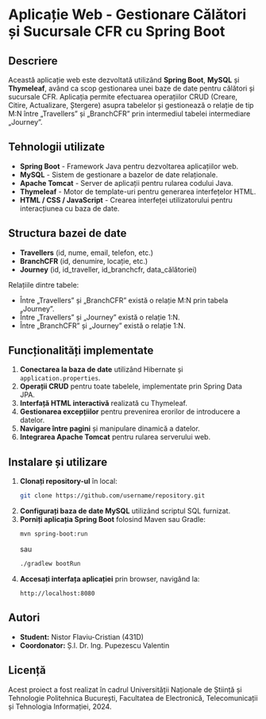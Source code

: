 # Aplicație Web - Gestionare Călători și Sucursale CFR cu Spring Boot

## Descriere
Această aplicație web este dezvoltată utilizând **Spring Boot**, **MySQL** și **Thymeleaf**, având ca scop gestionarea unei baze de date pentru călători și sucursale CFR. Aplicația permite efectuarea operațiilor CRUD (Creare, Citire, Actualizare, Ștergere) asupra tabelelor și gestionează o relație de tip M:N între „Travellers” și „BranchCFR” prin intermediul tabelei intermediare „Journey”.

## Tehnologii utilizate
- **Spring Boot** - Framework Java pentru dezvoltarea aplicațiilor web.
- **MySQL** - Sistem de gestionare a bazelor de date relaționale.
- **Apache Tomcat** - Server de aplicații pentru rularea codului Java.
- **Thymeleaf** - Motor de template-uri pentru generarea interfețelor HTML.
- **HTML / CSS / JavaScript** - Crearea interfeței utilizatorului pentru interacțiunea cu baza de date.

## Structura bazei de date
- **Travellers** (id, nume, email, telefon, etc.)
- **BranchCFR** (id, denumire, locație, etc.)
- **Journey** (id, id_traveller, id_branchcfr, data_călătoriei)

Relațiile dintre tabele:
- Între „Travellers” și „BranchCFR” există o relație M:N prin tabela „Journey”.
- Între „Travellers” și „Journey” există o relație 1:N.
- Între „BranchCFR” și „Journey” există o relație 1:N.

## Funcționalități implementate
1. **Conectarea la baza de date** utilizând Hibernate și `application.properties`.
2. **Operații CRUD** pentru toate tabelele, implementate prin Spring Data JPA.
3. **Interfață HTML interactivă** realizată cu Thymeleaf.
4. **Gestionarea excepțiilor** pentru prevenirea erorilor de introducere a datelor.
5. **Navigare între pagini** și manipulare dinamică a datelor.
6. **Integrarea Apache Tomcat** pentru rularea serverului web.

## Instalare și utilizare
1. **Clonați repository-ul** în local:
   ```bash
   git clone https://github.com/username/repository.git
   ```
2. **Configurați baza de date MySQL** utilizând scriptul SQL furnizat.
3. **Porniți aplicația Spring Boot** folosind Maven sau Gradle:
   ```bash
   mvn spring-boot:run
   ```
   sau
   ```bash
   ./gradlew bootRun
   ```
4. **Accesați interfața aplicației** prin browser, navigând la:
   ```
   http://localhost:8080
   ```



## Autori
- **Student:** Nistor Flaviu-Cristian (431D)
- **Coordonator:** Ș.l. Dr. Ing. Pupezescu Valentin

## Licență
Acest proiect a fost realizat în cadrul Universității Naționale de Știință și Tehnologie Politehnica București, Facultatea de Electronică, Telecomunicații și Tehnologia Informației, 2024.

